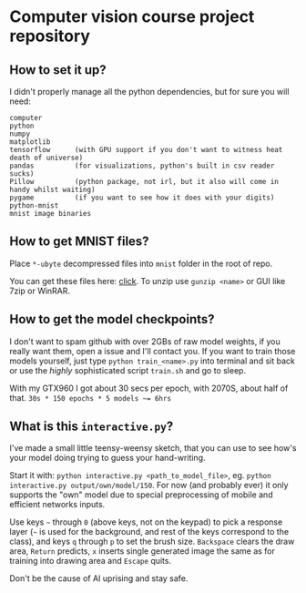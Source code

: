 # Computer vision course project repository
## How to set it up?
I didn't properly manage all the python dependencies, but for sure you will need:
```
computer
python
numpy
matplotlib
tensorflow      (with GPU support if you don't want to witness heat death of universe)
pandas          (for visualizations, python's built in csv reader sucks)
Pillow          (python package, not irl, but it also will come in handy whilst waiting)
pygame          (if you want to see how it does with your digits)
python-mnist
mnist image binaries
```

## How to get MNIST files?
Place `*-ubyte` decompressed files into `mnist` folder in the root of repo.


You can get these files here: [click](http://yann.lecun.com/exdb/mnist/).
To unzip use `gunzip <name>` or GUI like 7zip or WinRAR.

## How to get the model checkpoints?
I don't want to spam github with over 2GBs of raw model weights, if you really want them, open a issue and I'll contact you.
If you want to train those models yourself, just type `python train_<name>.py` into terminal and sit back or use the *highly* sophisticated script `train.sh` and go to sleep. 

With my GTX960 I got about 30 secs per epoch, with 2070S, about half of that. `30s * 150 epochs * 5 models ~= 6hrs`

## What is this `interactive.py`?
I've made a small little teensy-weensy sketch, that you can use to see how's your model doing trying to guess your hand-writing.

Start it with: `python interactive.py <path_to_model_file>`, eg. `python interactive.py output/own/model/150`.
For now (and probably ever) it only supports the "own" model due to special preprocessing of mobile and efficient networks inputs.

Use keys `~` through `0` (above keys, not on the keypad) to pick a response layer (`~` is used for the background, and rest of the keys correspond to the class), and keys `q` through `p` to set the brush size. `Backspace` clears the draw area, `Return` predicts, `x` inserts single generated image the same as for training into drawing area and `Escape` quits.

Don't be the cause of AI uprising and stay safe.